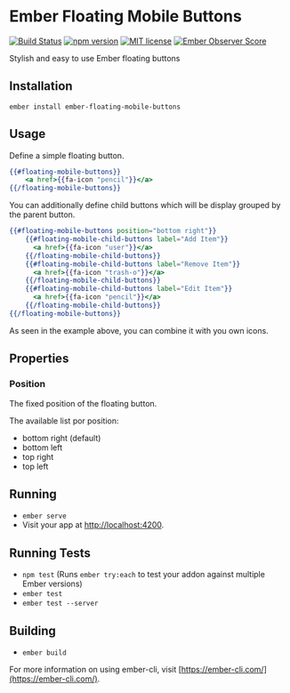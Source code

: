 # Ember Floating Mobile Buttons

[![Build Status](https://travis-ci.org/yontxu/ember-floating-mobile-buttons.svg?branch=master)](https://travis-ci.org/yontxu/ember-floating-mobile-buttons)
[![npm version](https://badge.fury.io/js/ember-floating-mobile-buttons.svg)](https://badge.fury.io/js/ember-floating-mobile-buttons)
[![MIT license](http://img.shields.io/badge/license-MIT-brightgreen.svg)](http://opensource.org/licenses/MIT)
[![Ember Observer Score](https://emberobserver.com/badges/ember-floating-mobile-buttons.svg)](https://emberobserver.com/addons/ember-floating-mobile-buttons)

Stylish and easy to use Ember floating buttons

## Installation

```
ember install ember-floating-mobile-buttons
```

## Usage

Define a simple floating button.
```hbs
{{#floating-mobile-buttons}}
    <a href>{{fa-icon "pencil"}}</a>
{{/floating-mobile-buttons}}
```

You can additionally define child buttons which will be display grouped by the parent button.

```hbs
{{#floating-mobile-buttons position="bottom right"}}
    {{#floating-mobile-child-buttons label="Add Item"}}
      <a href>{{fa-icon "user"}}</a>
    {{/floating-mobile-child-buttons}}
    {{#floating-mobile-child-buttons label="Remove Item"}}
      <a href>{{fa-icon "trash-o"}}</a>
    {{/floating-mobile-child-buttons}}
    {{#floating-mobile-child-buttons label="Edit Item"}}
      <a href>{{fa-icon "pencil"}}</a>
    {{/floating-mobile-child-buttons}}
{{/floating-mobile-buttons}}
```
As seen in the example above, you can combine it with you own icons.

## Properties

### Position
The fixed position of the floating button.

The available list por position:
* bottom right (default) 
* bottom left
* top right
* top left

## Running

* `ember serve`
* Visit your app at [http://localhost:4200](http://localhost:4200).

## Running Tests

* `npm test` (Runs `ember try:each` to test your addon against multiple Ember versions)
* `ember test`
* `ember test --server`

## Building

* `ember build`

For more information on using ember-cli, visit [https://ember-cli.com/](https://ember-cli.com/).
